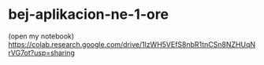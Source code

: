 # bej-aplikacion-ne-1-ore
(open my notebook) https://colab.research.google.com/drive/1lzWH5VEfS8nbR1tnCSn8NZHUqNrVG7ot?usp=sharing
